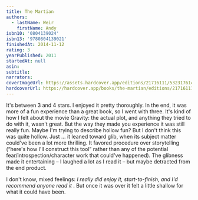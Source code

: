 ```yaml
---
title: The Martian
authors:
  - lastName: Weir
    firstName: Andy
isbn10: '0804139024'
isbn13: '9780804139021'
finishedAt: 2014-11-12
rating: 3
yearPublished: 2011
startedAt: null
asin:
subtitle:
narrators:
coverImageUrl: https://assets.hardcover.app/editions/21716111/5323176149970177.jpg
hardcoverUrl: https://hardcover.app/books/the-martian/editions/21716111
---
```


It's between 3 and 4 stars. I enjoyed it pretty thoroughly. In the end, it was more of a fun experience than a great book, so I went with three. It's kind of how I felt about the movie Gravity: the actual plot, and anything they tried to do with it, wasn't great. But the way they made you experience it was still really fun. Maybe I'm trying to describe hollow fun? But I don't think this was quite hollow. Just … it leaned toward glib, when its subject matter could've been a lot more thrilling. It favored procedure over storytelling (“here's how I'll construct this tool” rather than any of the potential fear/introspection/character work that could've happened). The glibness made it entertaining – I laughed a lot as I read it – but maybe detracted from the end product.

I don't know, mixed feelings: _I really did enjoy it, start-to-finish, and I'd recommend anyone read it_ . But once it was over it felt a little shallow for what it could have been.
